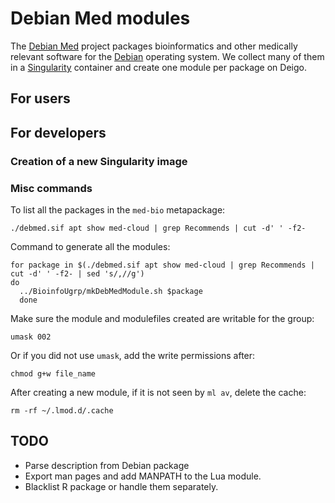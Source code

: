 Debian Med modules
==================

The [Debian Med](https://www.debian.org/devel/debian-med/) project packages
bioinformatics and other medically relevant software for the
[Debian](https://www.debian.org/intro/about) operating system.  We collect
many of them in a [Singularity](https://sylabs.io/) container and create one
module per package on Deigo.

For users
---------


For developers
--------------

### Creation of a new Singularity image

### Misc commands

To list all the packages in the `med-bio` metapackage:

```
./debmed.sif apt show med-cloud | grep Recommends | cut -d' ' -f2-
```

Command to generate all the modules:

```
for package in $(./debmed.sif apt show med-cloud | grep Recommends | cut -d' ' -f2- | sed 's/,//g')
do
  ../BioinfoUgrp/mkDebMedModule.sh $package
  done
```

Make sure the module and modulefiles created are writable for the group:

```
umask 002
```

Or if you did not use `umask`, add the write permissions after:

```
chmod g+w file_name
```

After creating a new module, if it is not seen by `ml av`, delete the cache:

```
rm -rf ~/.lmod.d/.cache
```

## TODO

 - Parse description from Debian package
 - Export man pages and add MANPATH to the Lua module.
 - Blacklist R package or handle them separately.
